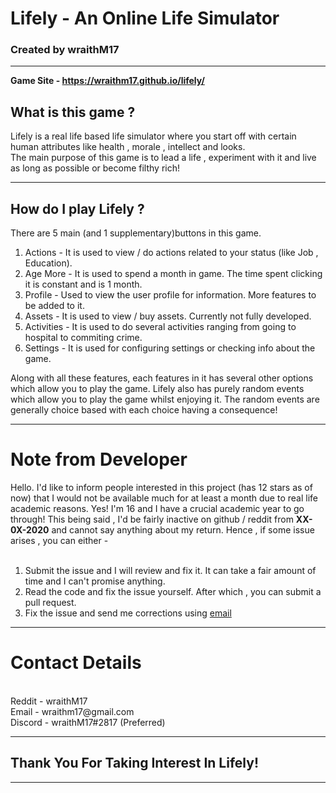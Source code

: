 # Lifely - An Online Life Simulator
### Created by wraithM17

---

**Game Site - https://wraithm17.github.io/lifely/**


## What is this game ?
Lifely is a real life based life simulator where you start off with
certain human attributes like health , morale , intellect and looks.<br>
The main purpose of this game is to lead a life , experiment with it 
and live as long as possible or become filthy rich!

---
## How do I play Lifely ?
There are 5 main (and 1 supplementary)buttons in this game.
1. Actions - It is used to view / do actions related to your status (like Job , Education).
2. Age More - It is used to spend a month in game. The time spent clicking it is constant and is 1 month.
3. Profile - Used to view the user profile for information. More features to be added to it.
4. Assets - It is used to view / buy assets. Currently not fully developed.
5. Activities - It is used to do several activities ranging from going to hospital to commiting crime.
6. Settings - It is used for configuring settings or checking info about the game.

Along with all these features, each features in it has several other options which allow you to play the game.
Lifely also has purely random events which allow you to play the game whilst enjoying it.
The random events are generally choice based with each choice having a consequence!

---

# Note from Developer
Hello. I'd like to inform people interested in this project (has 12 stars as of now) that I would not be available much
for at least a month due to real life academic reasons. Yes! I'm 16 and I have a crucial academic year to go through!
This being said , I'd be fairly inactive on github / reddit from **XX-0X-2020** and cannot say anything about my return.
Hence , if some issue arises , you can either - <br><br>
1. Submit the issue and I will review and fix it. It can take a fair amount of time and I can't promise anything.
2. Read the code and fix the issue yourself. After which , you can submit a pull request.
3. Fix the issue and send me corrections using [email](https://wraithm17@gmail.com)
---
# Contact Details 
<br>
Reddit - wraithM17<br>
Email - wraithm17@gmail.com<br>
Discord - wraithM17#2817 (Preferred)<br>

---
## Thank You For Taking Interest In Lifely!
---

